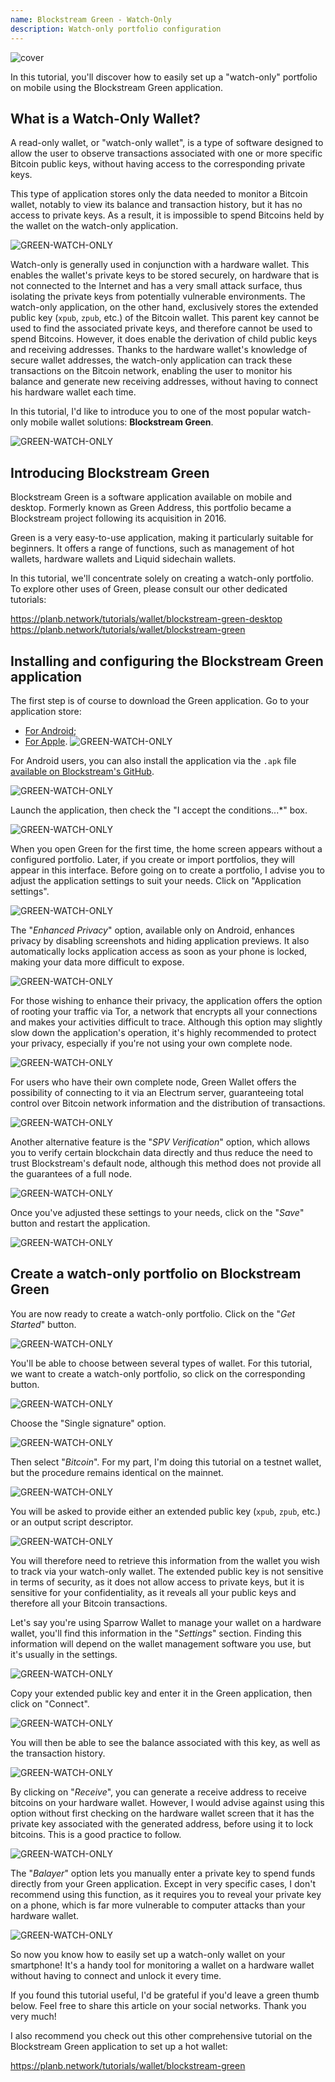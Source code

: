 ```yaml
---
name: Blockstream Green - Watch-Only
description: Watch-only portfolio configuration
---
```

![cover](assets/cover.webp)

In this tutorial, you'll discover how to easily set up a "watch-only" portfolio on mobile using the Blockstream Green application.

## What is a Watch-Only Wallet?

A read-only wallet, or "watch-only wallet", is a type of software designed to allow the user to observe transactions associated with one or more specific Bitcoin public keys, without having access to the corresponding private keys.

This type of application stores only the data needed to monitor a Bitcoin wallet, notably to view its balance and transaction history, but it has no access to private keys. As a result, it is impossible to spend Bitcoins held by the wallet on the watch-only application.

![GREEN-WATCH-ONLY](assets/fr/01.webp)

Watch-only is generally used in conjunction with a hardware wallet. This enables the wallet's private keys to be stored securely, on hardware that is not connected to the Internet and has a very small attack surface, thus isolating the private keys from potentially vulnerable environments. The watch-only application, on the other hand, exclusively stores the extended public key (`xpub`, `zpub`, etc.) of the Bitcoin wallet. This parent key cannot be used to find the associated private keys, and therefore cannot be used to spend Bitcoins. However, it does enable the derivation of child public keys and receiving addresses. Thanks to the hardware wallet's knowledge of secure wallet addresses, the watch-only application can track these transactions on the Bitcoin network, enabling the user to monitor his balance and generate new receiving addresses, without having to connect his hardware wallet each time.

In this tutorial, I'd like to introduce you to one of the most popular watch-only mobile wallet solutions: **Blockstream Green**.

![GREEN-WATCH-ONLY](assets/fr/02.webp)

## Introducing Blockstream Green

Blockstream Green is a software application available on mobile and desktop. Formerly known as Green Address, this portfolio became a Blockstream project following its acquisition in 2016.

Green is a very easy-to-use application, making it particularly suitable for beginners. It offers a range of functions, such as management of hot wallets, hardware wallets and Liquid sidechain wallets.

In this tutorial, we'll concentrate solely on creating a watch-only portfolio. To explore other uses of Green, please consult our other dedicated tutorials:

https://planb.network/tutorials/wallet/blockstream-green-desktop
https://planb.network/tutorials/wallet/blockstream-green
## Installing and configuring the Blockstream Green application

The first step is of course to download the Green application. Go to your application store:

- [For Android](https://play.google.com/store/apps/details?id=com.greenaddress.greenbits_android_wallet);
- [For Apple](https://apps.apple.com/us/app/green-bitcoin-wallet/id1402243590).
![GREEN-WATCH-ONLY](assets/fr/03.webp)

For Android users, you can also install the application via the `.apk` file [available on Blockstream's GitHub](https://github.com/Blockstream/green_android/releases).

![GREEN-WATCH-ONLY](assets/fr/04.webp)

Launch the application, then check the "I accept the conditions...*" box.

![GREEN-WATCH-ONLY](assets/fr/05.webp)

When you open Green for the first time, the home screen appears without a configured portfolio. Later, if you create or import portfolios, they will appear in this interface. Before going on to create a portfolio, I advise you to adjust the application settings to suit your needs. Click on "Application settings".

![GREEN-WATCH-ONLY](assets/fr/06.webp)

The "*Enhanced Privacy*" option, available only on Android, enhances privacy by disabling screenshots and hiding application previews. It also automatically locks application access as soon as your phone is locked, making your data more difficult to expose.

![GREEN-WATCH-ONLY](assets/fr/07.webp)

For those wishing to enhance their privacy, the application offers the option of rooting your traffic via Tor, a network that encrypts all your connections and makes your activities difficult to trace. Although this option may slightly slow down the application's operation, it's highly recommended to protect your privacy, especially if you're not using your own complete node.

![GREEN-WATCH-ONLY](assets/fr/08.webp)

For users who have their own complete node, Green Wallet offers the possibility of connecting to it via an Electrum server, guaranteeing total control over Bitcoin network information and the distribution of transactions.

![GREEN-WATCH-ONLY](assets/fr/09.webp)

Another alternative feature is the "*SPV Verification*" option, which allows you to verify certain blockchain data directly and thus reduce the need to trust Blockstream's default node, although this method does not provide all the guarantees of a full node.

![GREEN-WATCH-ONLY](assets/fr/10.webp)

Once you've adjusted these settings to your needs, click on the "*Save*" button and restart the application.

![GREEN-WATCH-ONLY](assets/fr/11.webp)

## Create a watch-only portfolio on Blockstream Green

You are now ready to create a watch-only portfolio. Click on the "*Get Started*" button.

![GREEN-WATCH-ONLY](assets/fr/12.webp)

You'll be able to choose between several types of wallet. For this tutorial, we want to create a watch-only portfolio, so click on the corresponding button.

![GREEN-WATCH-ONLY](assets/fr/13.webp)

Choose the "Single signature" option.

![GREEN-WATCH-ONLY](assets/fr/14.webp)

Then select "*Bitcoin*". For my part, I'm doing this tutorial on a testnet wallet, but the procedure remains identical on the mainnet.

![GREEN-WATCH-ONLY](assets/fr/15.webp)

You will be asked to provide either an extended public key (`xpub`, `zpub`, etc.) or an output script descriptor.

![GREEN-WATCH-ONLY](assets/fr/16.webp)

You will therefore need to retrieve this information from the wallet you wish to track via your watch-only wallet. The extended public key is not sensitive in terms of security, as it does not allow access to private keys, but it is sensitive for your confidentiality, as it reveals all your public keys and therefore all your Bitcoin transactions.

Let's say you're using Sparrow Wallet to manage your wallet on a hardware wallet, you'll find this information in the "*Settings*" section. Finding this information will depend on the wallet management software you use, but it's usually in the settings.

![GREEN-WATCH-ONLY](assets/fr/17.webp)

Copy your extended public key and enter it in the Green application, then click on "Connect".

![GREEN-WATCH-ONLY](assets/fr/18.webp)

You will then be able to see the balance associated with this key, as well as the transaction history.

![GREEN-WATCH-ONLY](assets/fr/19.webp)

By clicking on "*Receive*", you can generate a receive address to receive bitcoins on your hardware wallet. However, I would advise against using this option without first checking on the hardware wallet screen that it has the private key associated with the generated address, before using it to lock bitcoins. This is a good practice to follow.

![GREEN-WATCH-ONLY](assets/fr/20.webp)

The "*Balayer*" option lets you manually enter a private key to spend funds directly from your Green application. Except in very specific cases, I don't recommend using this function, as it requires you to reveal your private key on a phone, which is far more vulnerable to computer attacks than your hardware wallet.

![GREEN-WATCH-ONLY](assets/fr/21.webp)

So now you know how to easily set up a watch-only wallet on your smartphone! It's a handy tool for monitoring a wallet on a hardware wallet without having to connect and unlock it every time.

If you found this tutorial useful, I'd be grateful if you'd leave a green thumb below. Feel free to share this article on your social networks. Thank you very much!

I also recommend you check out this other comprehensive tutorial on the Blockstream Green application to set up a hot wallet:

https://planb.network/tutorials/wallet/blockstream-green